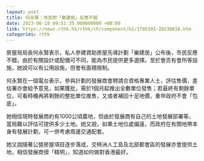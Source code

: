 ```yaml
---
layout: post
title: 何永賢：市民對「樂建居」反應不錯
date: 2023-06-18 09:51:35.000000000 +08:00
link: https://news.rthk.hk/rthk/ch/component/k2/1705303-20230618.htm
categories: rthk
---
```


房屋局局長何永賢表示，私人參建資助房屋先導計劃「樂建居」公布後，市民反應不錯，由於有關設計或配備可不同，能為市民提供更多選擇。至於會否有會所等設施，她說可以有公用設施，但會有面積限制。

何永賢在一個電台表示，參與計劃的發展商會聘請合資格專業人士，評估售價，差估署亦會給予意見，如果獲批，需於1個月起推出全數單位發售；若最終有剩餘單位，可看時機再將剩餘的整批單位推售，又或者補回十足地價，重申政府不會「包底」。

她相信現時發展商約有1000公頃農地，但由於發展商有自己的土地發展部署等，當局難以評估可提供多少土地。她又說，如果土地位處偏遠，而政府在有關地帶本身有發展計劃，可一併考慮周邊交通配套。

她又說隨著公營房屋項目逐步落成，交椅洲人工島及北部都會區的發展亦會提供土地，相信發展商很「精明」，知道如何做對香港最好。
